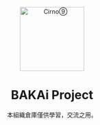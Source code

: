 <div align="center">
  <img src="https://avatars.githubusercontent.com/u/101626961?s=400&u=4c99ece48022ec7335063df1b77b8276c63a7ec6&v=4" width = "150" height = "150" alt="Cirno⑨"><br>
<h1>BAKAi Project</h1>

本組織倉庫僅供學習，交流之用。<br><br>
